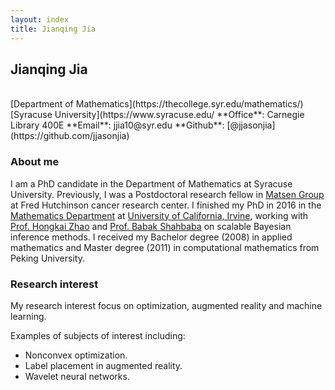 ```yaml
---
layout: index
title: Jianqing Jia
---
```

<h2> Jianqing Jia </h2> 
<br>  
[Department of Mathematics](https://thecollege.syr.edu/mathematics/)   
[Syracuse University](https://www.syracuse.edu/  
**Office**: Carnegie Library 400E 
**Email**: jjia10@syr.edu  
**Github**: [@jjasonjia](https://github.com/jjasonjia)  

### About me

I am a PhD candidate in the Department of Mathematics at Syracuse University. Previously, I was a Postdoctoral research fellow in [Matsen Group](https://matsen.fhcrc.org) at Fred Hutchinson cancer research center. I finished my PhD in 2016 in the [Mathematics Department](https://www.math.uci.edu) at [University of California, Irvine](https://uci.edu), working with [Prof. Hongkai Zhao](https://www.math.uci.edu/~zhao/homepage/home/home.html) and [Prof. Babak Shahbaba](https://www.ics.uci.edu/~babaks/) on scalable Bayesian inference methods. 
I received my Bachelor degree (2008) in applied mathematics and Master degree (2011) in computational mathematics from Peking University.

<!-- For me, the painful aspects of making a website are

- Working with html and css
- Finding a hosting site
- Transferring stuff to the hosting site -->

### Research interest

My research interest focus on optimization, augmented reality and machine learning.
<!-- , with interests including graphical models, efficient Markov chain Monte Carlo methods and variational inference methods for Bayesian models, deep Bayesian learning/Bayesian deep learning, and various applications using probabilistic modeling. 
 -->
Examples of subjects of interest including:

- Nonconvex optimization. 
- Label placement in augmented reality.
- Wavelet neural networks.
